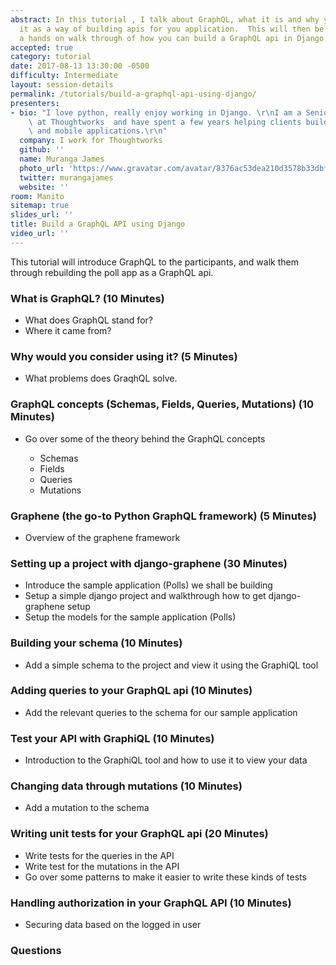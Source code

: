 ```yaml
---
abstract: In this tutorial , I talk about GraphQL, what it is and why you should consider
  it as a way of building apis for you application.  This will then be followed by
  a hands on walk through of how you can build a GraphQL api in Django using graphene.
accepted: true
category: tutorial
date: 2017-08-13 13:30:00 -0500
difficulty: Intermediate
layout: session-details
permalink: /tutorials/build-a-graphql-api-using-django/
presenters:
- bio: "I love python, really enjoy working in Django. \r\nI am a Senior Developer\
    \ at Thoughtworks  and have spent a few years helping clients build awesome web\
    \ and mobile applications.\r\n"
  company: I work for Thoughtworks
  github: ''
  name: Muranga James
  photo_url: 'https://www.gravatar.com/avatar/8376ac53dea210d3578b33dbf4c3fd9f?s=400'
  twitter: murangajames
  website: ''
room: Manito
sitemap: true
slides_url: ''
title: Build a GraphQL API using Django
video_url: ''
---
```


This tutorial will introduce GraphQL to the participants, and walk them through rebuilding the poll app as a GraphQL api.

### What is GraphQL? (10 Minutes)

- What does GraphQL stand for?
- Where it came from?

### Why would you consider using it? (5 Minutes)

- What problems does GraqhQL solve.

### GraphQL concepts (Schemas, Fields, Queries, Mutations) (10 Minutes)

- Go over some of the theory behind the GraphQL concepts

    - Schemas
    - Fields
    - Queries
    - Mutations

### Graphene (the go-to Python GraphQL framework) (5 Minutes)

- Overview of the graphene framework

### Setting up a project with django-graphene (30 Minutes)

- Introduce the sample application (Polls) we shall be building
- Setup a simple django project and walkthrough how to get django-graphene setup
- Setup the models for the sample application (Polls)

### Building your schema (10 Minutes)

- Add a simple schema to the project and view it using the GraphiQL tool

### Adding queries to your GraphQL api (10 Minutes)

- Add the relevant queries to the schema for our sample application

### Test your API with GraphiQL (10 Minutes)

- Introduction to the GraphiQL tool and how to use it to view your data

### Changing data through mutations (10 Minutes)

- Add a mutation to the schema

### Writing unit tests for your GraphQL api (20 Minutes)

- Write tests for the queries in the API
- Write test for the mutations in the API
- Go over some patterns to make it easier to write these kinds of tests

### Handling authorization in your GraphQL API (10 Minutes)

- Securing data based on the logged in user

### Questions
